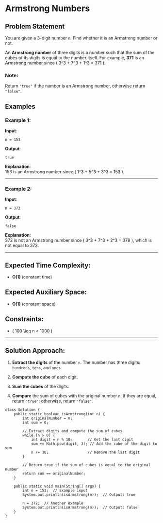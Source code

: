 
# Armstrong Numbers

## Problem Statement
You are given a 3-digit number `n`. Find whether it is an Armstrong number or not.

An **Armstrong number** of three digits is a number such that the sum of the cubes of its digits is equal to the number itself. For example, **371** is an Armstrong number since \( 3^3 + 7^3 + 1^3 = 371 \).

### Note:
Return `"true"` if the number is an Armstrong number, otherwise return `"false"`.

## Examples

### Example 1:
**Input**:  
```text
n = 153
```
**Output**:  
```text
true
```
**Explanation**:  
153 is an Armstrong number since \( 1^3 + 5^3 + 3^3 = 153 \).

---

### Example 2:
**Input**:  
```text
n = 372
```
**Output**:  
```text
false
```
**Explanation**:  
372 is not an Armstrong number since \( 3^3 + 7^3 + 2^3 = 378 \), which is not equal to 372.

---

## Expected Time Complexity:
- **O(1)** (constant time)

## Expected Auxiliary Space:
- **O(1)** (constant space)

## Constraints:
- \( 100 \leq n < 1000 \)

---

## Solution Approach:

1. **Extract the digits** of the number `n`. The number has three digits: `hundreds`, `tens`, and `ones`.
   
2. **Compute the cube** of each digit.

3. **Sum the cubes** of the digits.

4. **Compare** the sum of cubes with the original number `n`. If they are equal, return `"true"`; otherwise, return `"false"`.
```
class Solution {
    public static boolean isArmstrong(int n) {
        int originalNumber = n;
        int sum = 0;

        // Extract digits and compute the sum of cubes
        while (n > 0) {
            int digit = n % 10;       // Get the last digit
            sum += Math.pow(digit, 3); // Add the cube of the digit to sum
            n /= 10;                  // Remove the last digit
        }

        // Return true if the sum of cubes is equal to the original number
        return sum == originalNumber;
    }

    public static void main(String[] args) {
        int n = 153;  // Example input
        System.out.println(isArmstrong(n));  // Output: true

        n = 372;  // Another example
        System.out.println(isArmstrong(n));  // Output: false
    }
}
